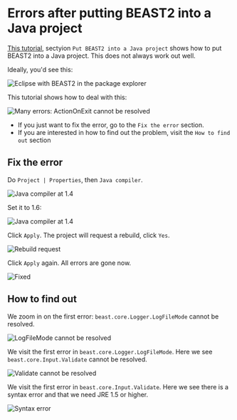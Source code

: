 # Errors after putting BEAST2 into a Java project

[This tutorial](CreateNewTreePrior.md), sectyion `Put BEAST2 into a Java project` shows how to put
BEAST2 into a Java project. This does not always work out well.

Ideally, you'd see this:

![Eclipse with BEAST2 in the package explorer](EclipsePackageExplorerWithBeast2.png)

This tutorial shows how to deal with this:

![Many errors: ActionOnExit cannot be resolved](ActionOnExitCannotBeResolved.png)

 * If you just want to fix the error, go to the `Fix the error` section. 
 * If you are interested in how to find out the problem, visit the `How to find out` section

## Fix the error

Do `Project | Properties`, then `Java compiler`.

![Java compiler at 1.4](JavaCompiler.png)

Set it to 1.6:

![Java compiler at 1.4](JavaCompilerFixed.png)

Click `Apply`. The project will request a rebuild, click `Yes`.

![Rebuild request](Rebuild.png)

Click `Apply` again. All errors are gone now.

![Fixed](Fixed.png)


## How to find out

We zoom in on the first error: `beast.core.Logger.LogFileMode` cannot be resolved.

![LogFileMode cannot be resolved](LogFileMode.png)

We visit the first error in `beast.core.Logger.LogFileMode`. Here we see `beast.core.Input.Validate` cannot be resolved.

![Validate cannot be resolved](Validate.png)

We visit the first error in `beast.core.Input.Validate`. Here we see there is a syntax error and that we need JRE 1.5 or higher.

![Syntax error](SyntaxError.png)



